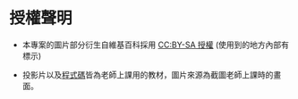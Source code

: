 # 授權聲明

* 本專案的圖片部分衍生自維基百科採用 <a href ="https://zh.wikipedia.org/zh-hant/Wikipedia%3ACC_BY-SA_3.0%E5%8D%8F%E8%AE%AE%E6%96%87%E6%9C%AC">CC:BY-SA 授權</a> (使用到的地方內部有標示)


* 投影片以及<a href = "https://gitlab.com/ccc110/sp">程式碼</a>皆為老師上課用的教材，圖片來源為截圖老師上課時的畫面。